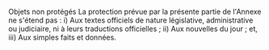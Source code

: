 Objets non protégés
La protection prévue par la présente partie de l'Annexe ne s'étend pas :
i) Aux textes officiels de nature législative, administrative ou
judiciaire, ni à leurs traductions officielles ;
ii) Aux nouvelles du jour ; et,
iii) Aux simples faits et données.
